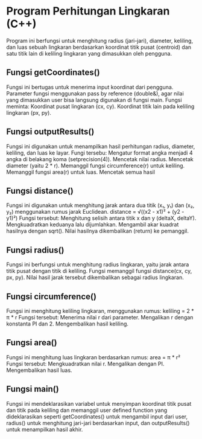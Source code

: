 # Program Perhitungan Lingkaran (C++)

Program ini berfungsi untuk menghitung radius (jari-jari), diameter, keliling, dan luas sebuah lingkaran berdasarkan koordinat titik pusat (centroid) dan satu titik lain di keliling lingkaran yang dimasukkan oleh pengguna.

## Fungsi getCoordinates()
Fungsi ini bertugas untuk menerima input koordinat dari pengguna. Parameter fungsi menggunakan pass by reference (double&), agar nilai yang dimasukkan user bisa langsung digunakan di fungsi main. Fungsi meminta:
Koordinat pusat lingkaran (cx, cy).
Koordinat titik lain pada keliling lingkaran (px, py).

## Fungsi outputResults()
Fungsi ini digunakan untuk menampilkan hasil perhitungan radius, diameter, keliling, dan luas ke layar. 
Fungi tersebu:
Mengatur format angka menjadi 4 angka di belakang koma (setprecision(4)). Mencetak nilai radius.
Mencetak diameter (yaitu 2 * r).
Memanggil fungsi circumference(r) untuk keliling.
Memanggil fungsi area(r) untuk luas.
Mencetak semua hasil

## Fungsi distance()
Fungsi ini digunakan untuk menghitung jarak antara dua titik (x₁, y₁) dan (x₂, y₂) menggunakan rumus jarak Euclidean.
distance = √((x2 - x1)² + (y2 - y1)²)
Fungsi tersebut:
Menghitung selisih antara titik x dan y (deltaX, deltaY).
Mengkuadratkan keduanya lalu dijumlahkan.
Mengambil akar kuadrat hasilnya dengan sqrt().
Nilai hasilnya dikembalikan (return) ke pemanggil. 

## Fungsi radius()
Fungsi ini berfungsi untuk menghitung radius lingkaran, yaitu jarak antara titik pusat dengan titik di keliling. Fungsi memanggil fungsi distance(cx, cy, px, py). Nilai hasil jarak tersebut dikembalikan sebagai radius lingkaran.

## Fungsi circumference()
Fungsi ini menghitung keliling lingkaran, menggunakan rumus:
keliling = 2 * π * r
Fungsi tersebut:
Menerima nilai r dari parameter.
Mengalikan r dengan konstanta PI dan 2.
Mengembalikan hasil keliling.

## Fungsi area()
Fungsi ini menghitung luas lingkaran berdasarkan rumus:
area = π * r²
Fungsi tersebut:
Mengkuadratkan nilai r.
Mengalikan dengan PI.
Mengembalikan hasil luas.

## Fungsi main()
Fungsi ini mendeklarasikan variabel untuk menyimpan koordinat titik pusat dan titik pada keliling dan memanggil user defined function yang dideklarasikan seperti getCoordinates() untuk mengambil input dari user, radius() untuk menghitung jari-jari berdasarkan input, dan outputResults() untuk menampilkan hasil akhir.

